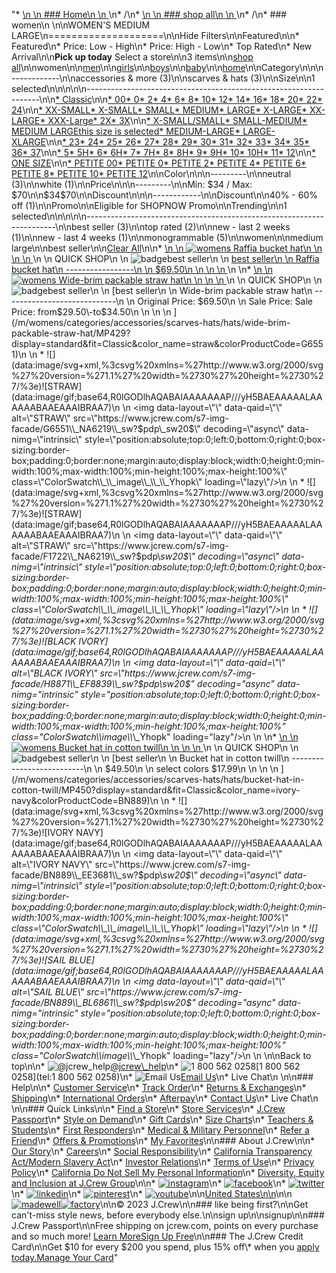 "*   [\n    \n    ### Home\n    \n    ](/)\n*   /\n*   [\n    \n    ### shop all\n    \n    ](/all)\n*   /\n*   ### women\n    \n\nWOMEN'S MEDIUM LARGE\n====================\n\nHide Filters\n\nFeatured\n\n*   Featured\n*   Price: Low - High\n*   Price: High - Low\n*   Top Rated\n*   New Arrival\n\n**Pick up today** Select a store\n\n3 items\n\n[shop all](/all/?crawl=no)\n\nwomen\n\n[men](/all/mens?crawl=no)\n\n[girls](/all/girls?crawl=no)\n\n[boys](/all/boys?crawl=no)\n\n[baby](/all/baby?crawl=no)\n\n[home](/all/home?crawl=no)\n\nCategory\n\n\n------------\n\n[](/all/womens?sub-categories=womens-shopall-accessoriesAndMore&crawl=no&size=MEDIUM%20LARGE&trending=bestSeller)accessories & more (3)\n\n[](/all/womens?sub-categories=womens-shopall-scarvesAndHats&crawl=no&size=MEDIUM%20LARGE&trending=bestSeller)scarves & hats (3)\n\nSize\n\n1 selected[](/all/womens?crawl=no&trending=bestSeller)\n\n\n\n\n------------------------------------------------------------------\n\n[*   Classic](/all/womens?crawl=no&fit=Classic&size=MEDIUM%20LARGE&trending=bestSeller)\n\n[*   00](/all/womens?crawl=no&size=00,MEDIUM%20LARGE&trending=bestSeller)[*   0](/all/womens?crawl=no&size=0,MEDIUM%20LARGE&trending=bestSeller)[*   2](/all/womens?crawl=no&size=2,MEDIUM%20LARGE&trending=bestSeller)[*   4](/all/womens?crawl=no&size=4,MEDIUM%20LARGE&trending=bestSeller)[*   6](/all/womens?crawl=no&size=6,MEDIUM%20LARGE&trending=bestSeller)[*   8](/all/womens?crawl=no&size=8,MEDIUM%20LARGE&trending=bestSeller)[*   10](/all/womens?crawl=no&size=10,MEDIUM%20LARGE&trending=bestSeller)[*   12](/all/womens?crawl=no&size=12,MEDIUM%20LARGE&trending=bestSeller)[*   14](/all/womens?crawl=no&size=14,MEDIUM%20LARGE&trending=bestSeller)[*   16](/all/womens?crawl=no&size=16,MEDIUM%20LARGE&trending=bestSeller)[*   18](/all/womens?crawl=no&size=18,MEDIUM%20LARGE&trending=bestSeller)[*   20](/all/womens?crawl=no&size=20,MEDIUM%20LARGE&trending=bestSeller)[*   22](/all/womens?crawl=no&size=22,MEDIUM%20LARGE&trending=bestSeller)[*   24](/all/womens?crawl=no&size=24,MEDIUM%20LARGE&trending=bestSeller)\n\n[*   XX-SMALL](/all/womens?crawl=no&size=MEDIUM%20LARGE,XX-SMALL&trending=bestSeller)[*   X-SMALL](/all/womens?crawl=no&size=MEDIUM%20LARGE,X-SMALL&trending=bestSeller)[*   SMALL](/all/womens?crawl=no&size=MEDIUM%20LARGE,SMALL&trending=bestSeller)[*   MEDIUM](/all/womens?crawl=no&size=MEDIUM,MEDIUM%20LARGE&trending=bestSeller)[*   LARGE](/all/womens?crawl=no&size=LARGE,MEDIUM%20LARGE&trending=bestSeller)[*   X-LARGE](/all/womens?crawl=no&size=MEDIUM%20LARGE,X-LARGE&trending=bestSeller)[*   XX-LARGE](/all/womens?crawl=no&size=MEDIUM%20LARGE,XX-LARGE&trending=bestSeller)[*   XXX-Large](/all/womens?crawl=no&size=MEDIUM%20LARGE,XXXL&trending=bestSeller)[*   2X](/all/womens?crawl=no&size=2X,MEDIUM%20LARGE&trending=bestSeller)[*   3X](/all/womens?crawl=no&size=3X,MEDIUM%20LARGE&trending=bestSeller)\n\n[*   X-SMALL/SMALL](/all/womens?crawl=no&size=MEDIUM%20LARGE,X-SMALL%2FSMALL&trending=bestSeller)[*   SMALL-MEDIUM](/all/womens?crawl=no&size=MEDIUM%20LARGE,SMALL-MEDIUM&trending=bestSeller)[*   MEDIUM LARGEthis size is selected](/all/womens?crawl=no&trending=bestSeller)[*   MEDIUM-LARGE](/all/womens?crawl=no&size=MEDIUM%20LARGE,MEDIUM-LARGE&trending=bestSeller)[*   LARGE-XLARGE](/all/womens?crawl=no&size=LARGE-XLARGE,MEDIUM%20LARGE&trending=bestSeller)\n\n[*   23](/all/womens?crawl=no&size=23,MEDIUM%20LARGE&trending=bestSeller)[*   24](/all/womens?crawl=no&size=24G,MEDIUM%20LARGE&trending=bestSeller)[*   25](/all/womens?crawl=no&size=25,MEDIUM%20LARGE&trending=bestSeller)[*   26](/all/womens?crawl=no&size=26,MEDIUM%20LARGE&trending=bestSeller)[*   27](/all/womens?crawl=no&size=27,MEDIUM%20LARGE&trending=bestSeller)[*   28](/all/womens?crawl=no&size=28,MEDIUM%20LARGE&trending=bestSeller)[*   29](/all/womens?crawl=no&size=29,MEDIUM%20LARGE&trending=bestSeller)[*   30](/all/womens?crawl=no&size=30,MEDIUM%20LARGE&trending=bestSeller)[*   31](/all/womens?crawl=no&size=31,MEDIUM%20LARGE&trending=bestSeller)[*   32](/all/womens?crawl=no&size=32,MEDIUM%20LARGE&trending=bestSeller)[*   33](/all/womens?crawl=no&size=33,MEDIUM%20LARGE&trending=bestSeller)[*   34](/all/womens?crawl=no&size=34,MEDIUM%20LARGE&trending=bestSeller)[*   35](/all/womens?crawl=no&size=35,MEDIUM%20LARGE&trending=bestSeller)[*   36](/all/womens?crawl=no&size=36,MEDIUM%20LARGE&trending=bestSeller)[*   37](/all/womens?crawl=no&size=37,MEDIUM%20LARGE&trending=bestSeller)\n\n[*   5](/all/womens?crawl=no&size=5%20MEDIUM,MEDIUM%20LARGE&trending=bestSeller)[*   5H](/all/womens?crawl=no&size=5H%20MEDIUM,MEDIUM%20LARGE&trending=bestSeller)[*   6](/all/womens?crawl=no&size=6%20MEDIUM,MEDIUM%20LARGE&trending=bestSeller)[*   6H](/all/womens?crawl=no&size=6H%20MEDIUM,MEDIUM%20LARGE&trending=bestSeller)[*   7](/all/womens?crawl=no&size=7%20MEDIUM,MEDIUM%20LARGE&trending=bestSeller)[*   7H](/all/womens?crawl=no&size=7H%20MEDIUM,MEDIUM%20LARGE&trending=bestSeller)[*   8](/all/womens?crawl=no&size=8%20MEDIUM,MEDIUM%20LARGE&trending=bestSeller)[*   8H](/all/womens?crawl=no&size=8H%20MEDIUM,MEDIUM%20LARGE&trending=bestSeller)[*   9](/all/womens?crawl=no&size=9%20MEDIUM,MEDIUM%20LARGE&trending=bestSeller)[*   9H](/all/womens?crawl=no&size=9H%20MEDIUM,MEDIUM%20LARGE&trending=bestSeller)[*   10](/all/womens?crawl=no&size=10%20MEDIUM,MEDIUM%20LARGE&trending=bestSeller)[*   10H](/all/womens?crawl=no&size=10H%20MEDIUM,MEDIUM%20LARGE&trending=bestSeller)[*   11](/all/womens?crawl=no&size=11%20MEDIUM,MEDIUM%20LARGE&trending=bestSeller)[*   12](/all/womens?crawl=no&size=12%20MEDIUM,MEDIUM%20LARGE&trending=bestSeller)\n\n[*   ONE SIZE](/all/womens?crawl=no&size=MEDIUM%20LARGE,ONE%20SIZE&trending=bestSeller)\n\n[*   PETITE 00](/all/womens?crawl=no&size=MEDIUM%20LARGE,PETITE%2000&trending=bestSeller)[*   PETITE 0](/all/womens?crawl=no&size=MEDIUM%20LARGE,PETITE%200&trending=bestSeller)[*   PETITE 2](/all/womens?crawl=no&size=MEDIUM%20LARGE,PETITE%202&trending=bestSeller)[*   PETITE 4](/all/womens?crawl=no&size=MEDIUM%20LARGE,PETITE%204&trending=bestSeller)[*   PETITE 6](/all/womens?crawl=no&size=MEDIUM%20LARGE,PETITE%206&trending=bestSeller)[*   PETITE 8](/all/womens?crawl=no&size=MEDIUM%20LARGE,PETITE%208&trending=bestSeller)[*   PETITE 10](/all/womens?crawl=no&size=MEDIUM%20LARGE,PETITE%2010&trending=bestSeller)[*   PETITE 12](/all/womens?crawl=no&size=MEDIUM%20LARGE,PETITE%2012&trending=bestSeller)\n\nColor\n\n\n---------\n\n[](/all/womens?crawl=no&l_color=root-neutral&size=MEDIUM%20LARGE&trending=bestSeller)neutral (3)\n\n[](/all/womens?crawl=no&l_color=root-white&size=MEDIUM%20LARGE&trending=bestSeller)white (1)\n\nPrice\n\n\n---------\n\nMin: $34 / Max: $70\n\n$34$70\n\nDiscount\n\n\n------------\n\nDiscount\n\n[](/all/womens?crawl=no&discount=40to60Off&size=MEDIUM%20LARGE&trending=bestSeller)40% - 60% off (1)\n\nPromo\n\n[](/all/womens?crawl=no&pmid=msg-30-off-full-price%2Cmsg-pam-promo%2Cmsg-30-off-sale~SHOPNOW&size=MEDIUM%20LARGE&trending=bestSeller)Eligible for SHOPNOW Promo\n\nTrending\n\n1 selected[](/all/womens?crawl=no&size=MEDIUM%20LARGE)\n\n\n\n\n----------------------------------------------------------------------\n\n[](/all/womens?crawl=no&size=MEDIUM%20LARGE)best seller (3)\n\n[](/all/womens?crawl=no&size=MEDIUM%20LARGE&trending=bestSeller,topRated)top rated (2)\n\n[](/all/womens?crawl=no&size=MEDIUM%20LARGE&trending=bestSeller,newLast2Weeks)new - last 2 weeks (1)\n\n[](/all/womens?crawl=no&size=MEDIUM%20LARGE&trending=bestSeller,newLast4Weeks)new - last 4 weeks (1)\n\n[](/all/womens?crawl=no&size=MEDIUM%20LARGE&trending=bestSeller,monogrammable)monogrammable (5)\n\nwomen[](/all/?crawl=no)\n\nmedium large[](/all/womens?crawl=no&trending=bestSeller)\n\nbest seller[](/all/womens?crawl=no&size=MEDIUM%20LARGE)\n\n[Clear All](/all/?crawl=no)\n\n*   [\n    \n    ![womens Raffia bucket hat](https://www.jcrew.com/s7-img-facade/AY699_EB9318_m?hei=640&crop=0,0,512,0)\n    \n    \n    \n    ](/p/womens/categories/accessories/scarves-hats/hats/raffia-bucket-hat/AY699?display=standard&fit=Classic&color_name=natural-straw&colorProductCode=AY699)\n    \n    QUICK SHOP\n    \n    ![badge](https://www.jcrew.com/s7-img-facade/TS)best seller\n    \n    [best seller\n    \n    Raffia bucket hat\n    -----------------\n    \n    $69.50\n    \n    \n    \n    ](/p/womens/categories/accessories/scarves-hats/hats/raffia-bucket-hat/AY699?display=standard&fit=Classic&color_name=natural-straw&colorProductCode=AY699)\n    \n*   [\n    \n    ![womens Wide-brim packable straw hat](https://www.jcrew.com/s7-img-facade/G6551_NA6219_m?hei=640&crop=0,0,512,0)\n    \n    \n    \n    ](/m/womens/categories/accessories/scarves-hats/hats/wide-brim-packable-straw-hat/MP429?display=standard&fit=Classic&color_name=straw&colorProductCode=G6551)\n    \n    QUICK SHOP\n    \n    ![badge](https://www.jcrew.com/s7-img-facade/TS)best seller\n    \n    [best seller\n    \n    Wide-brim packable straw hat\n    ----------------------------\n    \n    Original Price: $69.50\n    \n    Sale Price: Sale Price: from$29.50\\-to$34.50\n    \n    \n    \n    ](/m/womens/categories/accessories/scarves-hats/hats/wide-brim-packable-straw-hat/MP429?display=standard&fit=Classic&color_name=straw&colorProductCode=G6551)\n    \n    *   ![](data:image/svg+xml,%3csvg%20xmlns=%27http://www.w3.org/2000/svg%27%20version=%271.1%27%20width=%2730%27%20height=%2730%27/%3e)![STRAW](data:image/gif;base64,R0lGODlhAQABAIAAAAAAAP///yH5BAEAAAAALAAAAAABAAEAAAIBRAA7)\n        \n        <img data-layout=\"\" data-qaid=\"\" alt=\"STRAW\" src=\"https://www.jcrew.com/s7-img-facade/G6551\\_NA6219\\_sw?$pdp\\_sw20$\" decoding=\"async\" data-nimg=\"intrinsic\" style=\"position:absolute;top:0;left:0;bottom:0;right:0;box-sizing:border-box;padding:0;border:none;margin:auto;display:block;width:0;height:0;min-width:100%;max-width:100%;min-height:100%;max-height:100%\" class=\"ColorSwatch\\_\\_image\\_\\_\\_Yhopk\" loading=\"lazy\"/>\n        \n    *   ![](data:image/svg+xml,%3csvg%20xmlns=%27http://www.w3.org/2000/svg%27%20version=%271.1%27%20width=%2730%27%20height=%2730%27/%3e)![STRAW](data:image/gif;base64,R0lGODlhAQABAIAAAAAAAP///yH5BAEAAAAALAAAAAABAAEAAAIBRAA7)\n        \n        <img data-layout=\"\" data-qaid=\"\" alt=\"STRAW\" src=\"https://www.jcrew.com/s7-img-facade/F1722\\_NA6219\\_sw?$pdp\\_sw20$\" decoding=\"async\" data-nimg=\"intrinsic\" style=\"position:absolute;top:0;left:0;bottom:0;right:0;box-sizing:border-box;padding:0;border:none;margin:auto;display:block;width:0;height:0;min-width:100%;max-width:100%;min-height:100%;max-height:100%\" class=\"ColorSwatch\\_\\_image\\_\\_\\_Yhopk\" loading=\"lazy\"/>\n        \n    *   ![](data:image/svg+xml,%3csvg%20xmlns=%27http://www.w3.org/2000/svg%27%20version=%271.1%27%20width=%2730%27%20height=%2730%27/%3e)![BLACK IVORY](data:image/gif;base64,R0lGODlhAQABAIAAAAAAAP///yH5BAEAAAAALAAAAAABAAEAAAIBRAA7)\n        \n        <img data-layout=\"\" data-qaid=\"\" alt=\"BLACK IVORY\" src=\"https://www.jcrew.com/s7-img-facade/H8871\\_EF8839\\_sw?$pdp\\_sw20$\" decoding=\"async\" data-nimg=\"intrinsic\" style=\"position:absolute;top:0;left:0;bottom:0;right:0;box-sizing:border-box;padding:0;border:none;margin:auto;display:block;width:0;height:0;min-width:100%;max-width:100%;min-height:100%;max-height:100%\" class=\"ColorSwatch\\_\\_image\\_\\_\\_Yhopk\" loading=\"lazy\"/>\n        \n    \n*   [\n    \n    ![womens Bucket hat in cotton twill](https://www.jcrew.com/s7-img-facade/BN889_EE3681_m?hei=640&crop=0,0,512,0)\n    \n    \n    \n    ](/m/womens/categories/accessories/scarves-hats/hats/bucket-hat-in-cotton-twill/MP450?display=standard&fit=Classic&color_name=ivory-navy&colorProductCode=BN889)\n    \n    QUICK SHOP\n    \n    ![badge](https://www.jcrew.com/s7-img-facade/TS)best seller\n    \n    [best seller\n    \n    Bucket hat in cotton twill\n    --------------------------\n    \n    $49.50\n    \n    select colors $17.99\n    \n    \n    \n    ](/m/womens/categories/accessories/scarves-hats/hats/bucket-hat-in-cotton-twill/MP450?display=standard&fit=Classic&color_name=ivory-navy&colorProductCode=BN889)\n    \n    *   ![](data:image/svg+xml,%3csvg%20xmlns=%27http://www.w3.org/2000/svg%27%20version=%271.1%27%20width=%2730%27%20height=%2730%27/%3e)![IVORY NAVY](data:image/gif;base64,R0lGODlhAQABAIAAAAAAAP///yH5BAEAAAAALAAAAAABAAEAAAIBRAA7)\n        \n        <img data-layout=\"\" data-qaid=\"\" alt=\"IVORY NAVY\" src=\"https://www.jcrew.com/s7-img-facade/BN889\\_EE3681\\_sw?$pdp\\_sw20$\" decoding=\"async\" data-nimg=\"intrinsic\" style=\"position:absolute;top:0;left:0;bottom:0;right:0;box-sizing:border-box;padding:0;border:none;margin:auto;display:block;width:0;height:0;min-width:100%;max-width:100%;min-height:100%;max-height:100%\" class=\"ColorSwatch\\_\\_image\\_\\_\\_Yhopk\" loading=\"lazy\"/>\n        \n    *   ![](data:image/svg+xml,%3csvg%20xmlns=%27http://www.w3.org/2000/svg%27%20version=%271.1%27%20width=%2730%27%20height=%2730%27/%3e)![SAIL BLUE](data:image/gif;base64,R0lGODlhAQABAIAAAAAAAP///yH5BAEAAAAALAAAAAABAAEAAAIBRAA7)\n        \n        <img data-layout=\"\" data-qaid=\"\" alt=\"SAIL BLUE\" src=\"https://www.jcrew.com/s7-img-facade/BN889\\_BL6861\\_sw?$pdp\\_sw20$\" decoding=\"async\" data-nimg=\"intrinsic\" style=\"position:absolute;top:0;left:0;bottom:0;right:0;box-sizing:border-box;padding:0;border:none;margin:auto;display:block;width:0;height:0;min-width:100%;max-width:100%;min-height:100%;max-height:100%\" class=\"ColorSwatch\\_\\_image\\_\\_\\_Yhopk\" loading=\"lazy\"/>\n        \n    \n\nBack to top\n\n*   ![@jcrew_help](/next-static/images/sidecar-modules/footer/twitter-2.svg)[@jcrew\\_help](https://twitter.com/jcrew_help)\n*   ![1 800 562 0258](/next-static/images/sidecar-modules/footer/phone-2.svg)[1 800 562 0258](tel:1 800 562 0258)\n*   ![Email Us](/next-static/images/sidecar-modules/footer/email.svg)[Email Us](mailto:help@jcrew.com)\n*   Live Chat\n    \n\n### Help\n\n*   [Customer Service](/help/customer-service)\n*   [Track Order](/help/order-status)\n*   [Returns & Exchanges](/help/returns-exchanges)\n*   [Shipping](/help/shipping-handling)\n*   [International Orders](/help/international-orders)\n*   [Afterpay](/afterpay-faq)\n*   [Contact Us](/help/contact-us)\n*   Live Chat\n    \n\n### Quick Links\n\n*   [Find a Store](https://stores.jcrew.com/search)\n*   [Store Services](/s/store-services)\n*   [J.Crew Passport](/s/rewards)\n*   [Style on Demand](/s/style-on-demand)\n*   [Gift Cards](/help/gift-card)\n*   [Size Charts](/r/size-charts)\n*   [Teachers & Students](/s/teacher-student-discount)\n*   [First Responders](/s/military-medical-first-responder-discount)\n*   [Medical & Military Personnel](/s/military-medical-first-responder-discount)\n*   [Refer a Friend](/share)\n*   [Offers & Promotions](/best-deals)\n*   [My Favorites](/favorites)\n\n### About J.Crew\n\n*   [Our Story](/s/aboutus)\n*   [Careers](https://jobs.jcrew.com)\n*   [Social Responsibility](/s/corporate-responsibility)\n*   [California Transparency Act/Modern Slavery Act](/s/CSR-california-transparency-act)\n*   [Investor Relations](https://investors.jcrew.com)\n*   [Terms of Use](/help/terms-of-use)\n*   [Privacy Policy](/help/privacy-policy)\n*   [California Do Not Sell My Personal Information](https://jcrew.clarip.com/dsr/create?brand=jcrew&type=3)\n*   [Diversity, Equity and Inclusion at J.Crew Group](/s/diversity-equity-inclusion)\n\n*   [![instagram](/next-static/images/sidecar-modules/footer/instagram-2.svg)](http://instagram.com/jcrew)\n*   [![facebook](/next-static/images/sidecar-modules/footer/facebook-2.svg)](https://www.facebook.com/jcrew)\n*   [![twitter](/next-static/images/sidecar-modules/footer/twitter-2.svg)](https://twitter.com/jcrew)\n*   [![linkedin](/next-static/images/sidecar-modules/footer/linkedin.svg)](https://www.linkedin.com/company/j-crew)\n*   [![pinterest](/next-static/images/sidecar-modules/footer/pinterest-2.svg)](http://pinterest.com/jcrew/)\n*   [![youtube](/next-static/images/sidecar-modules/footer/youtube-2.svg)](http://www.youtube.com/user/jcrewinsider)\n\n[United States\n\n](/r/context-chooser)\n\n[![madewell](/next-static/images/sidecar-modules/footer/madewell.svg)](https://www.madewell.com)[![factory](/next-static/images/sidecar-modules/navigation/jcrew-factory-logo-black.svg)](https://factory.jcrew.com)\n\n© 2023 J.Crew\n\n### like being first?\n\nGet can't-miss style news, before everybody else.\n\nsign up\n\nsignup\n\n### J.Crew Passport\n\nFree shipping on jcrew.com, points on every purchase and so much more! [Learn More](/s/rewards)[Sign Up Free](/?register=true)\n\n### The J.Crew Credit Card\n\nGet $10 for every $200 you spend, plus 15% off\\* when you [apply today.](/s/credit-card)[Manage Your Card](https://d.comenity.net/jcrew/)"